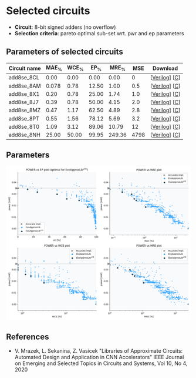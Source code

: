 
Selected circuits
===================
 - **Circuit**: 8-bit signed adders (no overflow)
 - **Selection criteria**: pareto optimal sub-set wrt. pwr and ep parameters

Parameters of selected circuits
----------------------------

| Circuit name | MAE<sub>%</sub> | WCE<sub>%</sub> | EP<sub>%</sub> | MRE<sub>%</sub> | MSE | Download |
| --- |  --- | --- | --- | --- | --- | --- | 
| add8se_8CL | 0.00 | 0.00 | 0.00 | 0.00 | 0 |  [[Verilog](add8se_8CL.v)]  [[C](add8se_8CL.c)] |
| add8se_8AM | 0.078 | 0.78 | 12.50 | 1.00 | 0.5 |  [[Verilog](add8se_8AM.v)]  [[C](add8se_8AM.c)] |
| add8se_8X1 | 0.20 | 0.78 | 25.00 | 1.74 | 1.0 |  [[Verilog](add8se_8X1.v)]  [[C](add8se_8X1.c)] |
| add8se_8J7 | 0.39 | 0.78 | 50.00 | 4.15 | 2.0 |  [[Verilog](add8se_8J7.v)]  [[C](add8se_8J7.c)] |
| add8se_8MZ | 0.47 | 1.17 | 62.50 | 4.89 | 2.8 |  [[Verilog](add8se_8MZ.v)]  [[C](add8se_8MZ.c)] |
| add8se_8PT | 0.55 | 1.56 | 78.12 | 5.69 | 3.2 |  [[Verilog](add8se_8PT.v)]  [[C](add8se_8PT.c)] |
| add8se_8T0 | 1.09 | 3.12 | 89.06 | 10.79 | 12 |  [[Verilog](add8se_8T0.v)]  [[C](add8se_8T0.c)] |
| add8se_8NH | 25.00 | 50.00 | 99.95 | 249.36 | 4798 |  [[Verilog](add8se_8NH.v)]  [[C](add8se_8NH.c)] |
    
Parameters
--------------
![Parameters figure](fig.png)

References
--------------
   - V. Mrazek, L. Sekanina, Z. Vasicek "Libraries of Approximate Circuits: Automated Design and Application in CNN Accelerators" IEEE Journal on Emerging and Selected Topics in Circuits and Systems, Vol 10, No 4, 2020

             